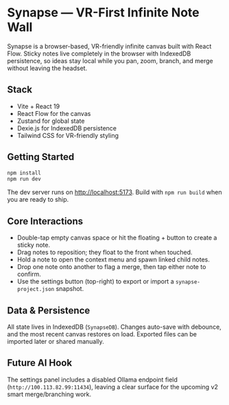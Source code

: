 # Synapse — VR-First Infinite Note Wall

Synapse is a browser-based, VR-friendly infinite canvas built with React Flow. Sticky notes live completely in the browser with IndexedDB persistence, so ideas stay local while you pan, zoom, branch, and merge without leaving the headset.

## Stack

- Vite + React 19
- React Flow for the canvas
- Zustand for global state
- Dexie.js for IndexedDB persistence
- Tailwind CSS for VR-friendly styling

## Getting Started

```bash
npm install
npm run dev
```

The dev server runs on [http://localhost:5173](http://localhost:5173). Build with `npm run build` when you are ready to ship.

## Core Interactions

- Double-tap empty canvas space or hit the floating + button to create a sticky note.
- Drag notes to reposition; they float to the front when touched.
- Hold a note to open the context menu and spawn linked child notes.
- Drop one note onto another to flag a merge, then tap either note to confirm.
- Use the settings button (top-right) to export or import a `synapse-project.json` snapshot.

## Data & Persistence

All state lives in IndexedDB (`SynapseDB`). Changes auto-save with debounce, and the most recent canvas restores on load. Exported files can be imported later or shared manually.

## Future AI Hook

The settings panel includes a disabled Ollama endpoint field (`http://100.113.82.99:11434`), leaving a clear surface for the upcoming v2 smart merge/branching work.
